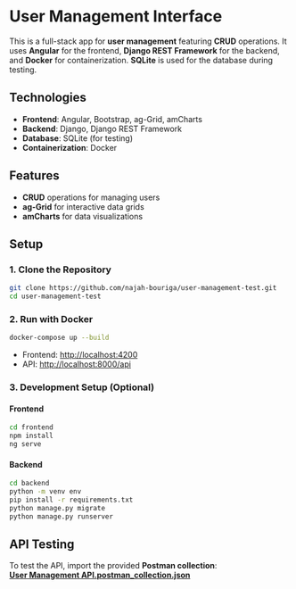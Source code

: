 # User Management Interface

This is a full-stack app for **user management** featuring **CRUD** operations. It uses **Angular** for the frontend, **Django REST Framework** for the backend, and **Docker** for containerization. **SQLite** is used for the database during testing.

## Technologies
- **Frontend**: Angular, Bootstrap, ag-Grid, amCharts
- **Backend**: Django, Django REST Framework
- **Database**: SQLite (for testing)
- **Containerization**: Docker

## Features
- **CRUD** operations for managing users
- **ag-Grid** for interactive data grids
- **amCharts** for data visualizations

## Setup

### 1. Clone the Repository
```bash
git clone https://github.com/najah-bouriga/user-management-test.git
cd user-management-test
```

### 2. Run with Docker
```bash
docker-compose up --build
```
- Frontend: [http://localhost:4200](http://localhost:4200)
- API: [http://localhost:8000/api](http://localhost:8000/api)

### 3. Development Setup (Optional)

#### Frontend
```bash
cd frontend
npm install
ng serve
```

#### Backend
```bash
cd backend
python -m venv env
pip install -r requirements.txt
python manage.py migrate
python manage.py runserver
```

## API Testing
To test the API, import the provided **Postman collection**:  
**[User Management API.postman_collection.json](https://github.com/najah-bouriga/user-management-test/blob/main/User%20Management%20API.postman_collection.json)**



